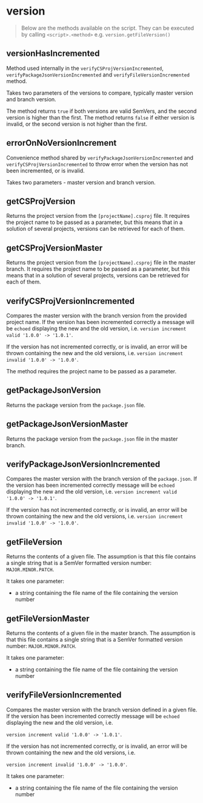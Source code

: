 # version

> Below are the methods available on the script. They can be executed by
  calling `<script>.<method>` e.g. `version.getFileVersion()`

## versionHasIncremented

Method used internally in the `verifyCSProjVersionIncremented`,
`verifyPackageJsonVersionIncremented` and `verifyFileVersionIncremented`
method.

Takes two parameters of the versions to compare, typically master version and
branch version.

The method returns `true` if both versions are valid SemVers, and the second
version is higher than the first.
The method returns `false` if either version is invalid, or the second version
is not higher than the first.

## errorOnNoVersionIncrement

Convenience method shared by `verifyPackageJsonVersionIncremented` and
`verifyCSProjVersionIncremented` to throw error when the version has not been
incremented, or is invalid.

Takes two parameters - master version and branch version.

## getCSProjVersion

Returns the project version from the `[projectName].csproj` file. It requires
the project name to be passed as a parameter, but this means that in a solution
of several projects, versions can be retrieved for each of them.

## getCSProjVersionMaster

Returns the project version from the `[projectName].csproj` file in the master
branch. It requires the project name to be passed as a parameter, but this
means that in a solution of several projects, versions can be retrieved for
each of them.

## verifyCSProjVersionIncremented

Compares the master version with the branch version from the provided project
name. If the version has been incremented correctly a message will be `echoed`
displaying the new and the old version, i.e.
`version increment valid '1.0.0' -> '1.0.1'`.

If the version has not incremented correctly, or is invalid, an error will be
thrown containing the new and the old versions, i.e.
`version increment invalid '1.0.0' -> '1.0.0'`.

The method requires the project name to be passed as a parameter.

## getPackageJsonVersion

Returns the package version from the `package.json` file.

## getPackageJsonVersionMaster

Returns the package version from the `package.json` file in the master branch.

## verifyPackageJsonVersionIncremented

Compares the master version with the branch version of the `package.json`.
If the version has been incremented correctly message will be `echoed`
displaying the new and the old version, i.e.
`version increment valid '1.0.0' -> '1.0.1'`.

If the version has not incremented correctly, or is invalid, an error will be
thrown containing the new and the old versions, i.e.
`version increment invalid '1.0.0' -> '1.0.0'`.

## getFileVersion

Returns the contents of a given file. The assumption is that this file contains
a single string that is a SemVer formatted version number: `MAJOR.MINOR.PATCH`.

It takes one parameter:
* a string containing the file name of the file containing the version number

## getFileVersionMaster

Returns the contents of a given file in the master branch. The assumption is
that this file contains a single string that is a SemVer formatted version
number: `MAJOR.MINOR.PATCH`.

It takes one parameter:
* a string containing the file name of the file containing the version number

## verifyFileVersionIncremented

Compares the master version with the branch version defined in a given file.
If the version has been incremented correctly message will be `echoed`
displaying the new and the old version, i.e.

`version increment valid '1.0.0' -> '1.0.1'`.

If the version has not incremented correctly, or is invalid, an error will be
thrown containing the new and the old versions, i.e.

`version increment invalid '1.0.0' -> '1.0.0'`.

It takes one parameter:
* a string containing the file name of the file containing the version number
